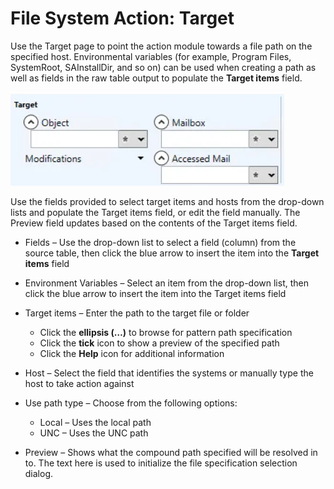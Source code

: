 # File System Action: Target

Use the Target page to point the action module towards a file path on the specified host. Environmental variables (for example, Program Files, SystemRoot, SAInstallDir, and so on) can be used when creating a path as well as fields in the raw table output to populate the __Target items__ field.

![File System Action Module Wizard Target page](../../../../../../static/img/product_docs/activitymonitor/activitymonitor/admin/search/query/target.webp)

Use the fields provided to select target items and hosts from the drop-down lists and populate the Target items field, or edit the field manually. The Preview field updates based on the contents of the Target items field.

- Fields – Use the drop-down list to select a field (column) from the source table, then click the blue arrow to insert the item into the __Target items__ field
- Environment Variables – Select an item from the drop-down list, then click the blue arrow to insert the item into the Target items field
- Target items – Enter the path to the target file or folder

  - Click the __ellipsis (…)__ to browse for pattern path specification
  - Click the __tick__ icon to show a preview of the specified path
  - Click the __Help__ icon for additional information
- Host – Select the field that identifies the systems or manually type the host to take action against
- Use path type – Choose from the following options:

  - Local – Uses the local path
  - UNC – Uses the UNC path
- Preview – Shows what the compound path specified will be resolved in to. The text here is used to initialize the file specification selection dialog.
